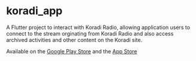 # koradi_app

A Flutter project to interact with Koradi Radio, allowing application users to connect to the stream orginating from Koradi Radio and also access archived activities and other content on the Koradi site. 

Available on the [Google Play Store](https://play.google.com/store/apps/details?id=com.koradi.radio) and the [App Store](https://apps.apple.com/us/app/koradi-app/id1606623606)
